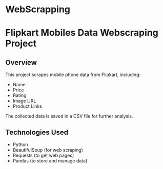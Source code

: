 # WebScrapping

# Flipkart Mobiles Data Webscraping Project

## Overview
This project scrapes mobile phone data from Flipkart, including:
- Name
- Price
- Rating
- Image URL
- Product Links

The collected data is saved in a CSV file for further analysis.

## Technologies Used
- Python
- BeautifulSoup (for web scraping)
- Requests (to get web pages)
- Pandas (to store and manage data)
